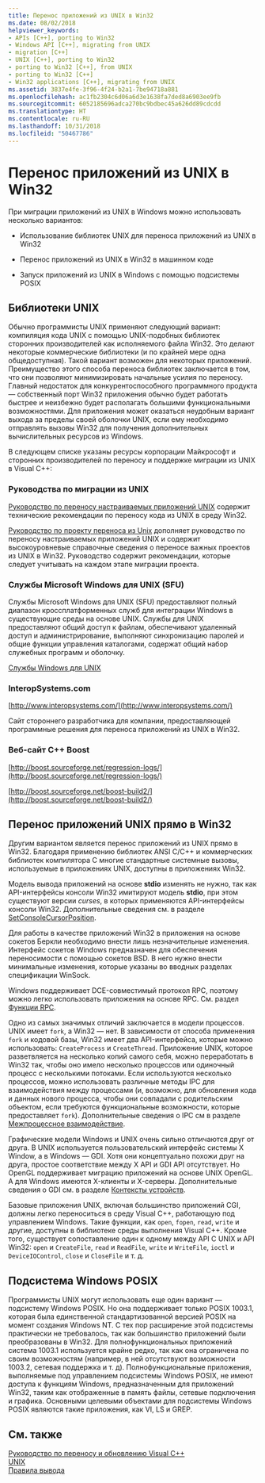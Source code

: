 ```yaml
---
title: Перенос приложений из UNIX в Win32
ms.date: 08/02/2018
helpviewer_keywords:
- APIs [C++], porting to Win32
- Windows API [C++], migrating from UNIX
- migration [C++]
- UNIX [C++], porting to Win32
- porting to Win32 [C++], from UNIX
- porting to Win32 [C++]
- Win32 applications [C++], migrating from UNIX
ms.assetid: 3837e4fe-3f96-4f24-b2a1-7be94718a881
ms.openlocfilehash: ac1fb2304c6d06a6d3e1638fa7ded8a6903ee9fb
ms.sourcegitcommit: 6052185696adca270bc9bdbec45a626dd89cdcdd
ms.translationtype: HT
ms.contentlocale: ru-RU
ms.lasthandoff: 10/31/2018
ms.locfileid: "50467786"
---
```

# <a name="porting-from-unix-to-win32"></a>Перенос приложений из UNIX в Win32

При миграции приложений из UNIX в Windows можно использовать несколько вариантов:

- Использование библиотек UNIX для переноса приложений из UNIX в Win32

- Перенос приложений из UNIX в Win32 в машинном коде

- Запуск приложений из UNIX в Windows с помощью подсистемы POSIX

## <a name="unix-libraries"></a>Библиотеки UNIX

Обычно программисты UNIX применяют следующий вариант: компиляция кода UNIX с помощью UNIX-подобных библиотек сторонних производителей как исполняемого файла Win32. Это делают некоторые коммерческие библиотеки (и по крайней мере одна общедоступная). Такой вариант возможен для некоторых приложений. Преимущество этого способа переноса библиотек заключается в том, что они позволяют минимизировать начальные усилия по переносу. Главный недостаток для конкурентоспособного программного продукта — собственный порт Win32 приложения обычно будет работать быстрее и неизбежно будет располагать большими функциональными возможностями. Для приложения может оказаться неудобным вариант выхода за пределы своей оболочки UNIX, если ему необходимо отправлять вызовы Win32 для получения дополнительных вычислительных ресурсов из Windows.

В следующем списке указаны ресурсы корпорации Майкрософт и сторонних производителей по переносу и поддержке миграции из UNIX в Visual C++:

### <a name="unix-migration-guides"></a>Руководства по миграции из UNIX

[Руководство по переносу настраиваемых приложений UNIX](https://technet.microsoft.com/library/bb656290.aspx) содержит технические рекомендации по переносу кода из UNIX в среду Win32.

[Руководство по проекту переноса из Unix](https://technet.microsoft.com/library/bb656287.aspx) дополняет руководство по переносу настраиваемых приложений UNIX и содержит высокоуровневые справочные сведения о переносе важных проектов из UNIX в Win32. Руководство содержит рекомендации, которые следует учитывать на каждом этапе миграции проекта.

### <a name="microsoft-windows-services-for-unix-sfu"></a>Службы Microsoft Windows для UNIX (SFU)

Службы Microsoft Windows для UNIX (SFU) предоставляют полный диапазон кроссплатформенных служб для интеграции Windows в существующие среды на основе UNIX. Службы для UNIX предоставляют общий доступ к файлам, обеспечивают удаленный доступ и администрирование, выполняют синхронизацию паролей и общие функции управления каталогами, содержат общий набор служебных программ и оболочку.

[Службы Windows для UNIX](http://www.microsoft.com/downloads/details.aspx?FamilyID=896c9688-601b-44f1-81a4-02878ff11778&displaylang=en)

### <a name="interopsystemscom"></a>InteropSystems.com

[http://www.interopsystems.com/](http://www.interopsystems.com/)

Сайт стороннего разработчика для компании, предоставляющей программные решения для переноса приложений из UNIX в Win32.

### <a name="c-boost-web-site"></a>Веб-сайт C++ Boost

[http://boost.sourceforge.net/regression-logs/](http://boost.sourceforge.net/regression-logs/)

[http://boost.sourceforge.net/boost-build2/](http://boost.sourceforge.net/boost-build2/)

## <a name="porting-unix-applications-directly-to-win32"></a>Перенос приложений UNIX прямо в Win32

Другим вариантом является перенос приложений из UNIX прямо в Win32. Благодаря применению библиотек ANSI C/C++ и коммерческих библиотек компилятора C многие стандартные системные вызовы, используемые в приложениях UNIX, доступны в приложениях Win32.

Модель вывода приложений на основе **stdio** изменять не нужно, так как API-интерфейсы консоли Win32 имитируют модель **stdio**, при этом существуют версии *curses*, в которых применяются API-интерфейсы консоли Win32. Дополнительные сведения см. в разделе [SetConsoleCursorPosition](https://msdn.microsoft.com/library/windows/desktop/ms686025).

Для работы в качестве приложений Win32 в приложения на основе сокетов Беркли необходимо внести лишь незначительные изменения. Интерфейс сокетов Windows предназначен для обеспечения переносимости с помощью сокетов BSD. В него нужно внести минимальные изменения, которые указаны во вводных разделах спецификации WinSock.

Windows поддерживает DCE-совместимый протокол RPC, поэтому можно легко использовать приложения на основе RPC. См. раздел [Функции RPC](/windows/desktop/Rpc/rpc-functions).

Одно из самых значимых отличий заключается в модели процессов. UNIX имеет `fork`, а Win32 — нет. В зависимости от способа применения `fork` и кодовой базы, Win32 имеет два API-интерфейса, которые можно использовать: `CreateProcess` и `CreateThread`. Приложение UNIX, которое разветвляется на несколько копий самого себя, можно переработать в Win32 так, чтобы оно имело несколько процессов или одиночный процесс с несколькими потоками. Если используются несколько процессов, можно использовать различные методы IPC для взаимодействия между процессами (и, возможно, для обновления кода и данных нового процесса, чтобы они совпадали с родительским объектом, если требуются функциональные возможности, которые предоставляет `fork`). Дополнительные сведения о IPC см в разделе [Межпроцессное взаимодействие](/windows/desktop/ipc/interprocess-communications).

Графические модели Windows и UNIX очень сильно отличаются друг от друга. В UNIX используется пользовательский интерфейс системы X Window, а в Windows — GDI. Хотя они концептуально похожи друг на друга, простое соответствие между X API и GDI API отсутствует. Но OpenGL поддерживает миграцию приложений на основе UNIX OpenGL. А для Windows имеются X-клиенты и X-серверы. Дополнительные сведения о GDI см. в разделе [Контексты устройств](https://msdn.microsoft.com/library/windows/desktop/dd183553).

Базовые приложения UNIX, включая большинство приложений CGI, должны легко переноситься в среду Visual C++, работающую под управлением Windows. Такие функции, как `open`, `fopen`, `read`, `write` и другие, доступны в библиотеке среды выполнения Visual C++. Кроме того, существует сопоставление один к одному между API C UNIX и API Win32: `open` и `CreateFile`, `read` и `ReadFile`, `write` и `WriteFile`, `ioctl` и `DeviceIOControl`, `close` и `CloseFile` и т. д.

## <a name="windows-posix-subsystem"></a>Подсистема Windows POSIX

Программисты UNIX могут использовать еще один вариант — подсистему Windows POSIX. Но она поддерживает только POSIX 1003.1, которая была единственной стандартизованной версией POSIX на момент создания Windows NT. С тех пор расширение этой подсистемы практически не требовалось, так как большинство приложений были преобразованы в Win32. Для полнофункциональных приложений система 1003.1 используется крайне редко, так как она ограничена по своим возможностям (например, в ней отсутствуют возможности 1003.2, сетевая поддержка и т. д). Полнофункциональные приложения, выполняемые под управлением подсистемы Windows POSIX, не имеют доступа к функциям Windows, предназначенным для приложений Win32, таким как отображенные в память файлы, сетевые подключения и графика. Основными целевыми объектами для подсистемы Windows POSIX являются такие приложения, как VI, LS и GREP.

## <a name="see-also"></a>См. также

[Руководство по переносу и обновлению Visual C++](visual-cpp-change-history-2003-2015.md)<br/>
[UNIX](../c-runtime-library/unix.md)<br/>
[Правила вывода](../build/inference-rules.md)